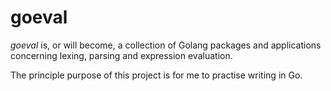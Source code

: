 goeval
======

*goeval* is, or will become, a collection of Golang packages and applications
concerning lexing, parsing and expression evaluation.

The principle purpose of this project is for me to practise writing in Go.
